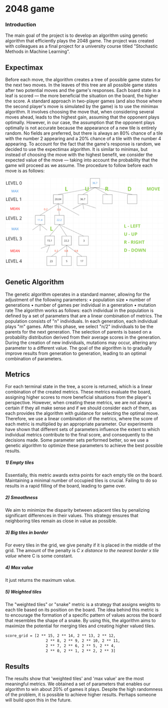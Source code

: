# 2048 game

### Introduction
The main goal of the project is to develop an algorithm using genetic algorithm that efficiently plays the 2048 game. The project was created with colleagues as a final project for a university course titled "Stochastic Methods in Machine Learning".


## Expectimax
Before each move, the algorithm creates a tree of possible game states for the next two moves. In the leaves of this tree are all possible game states after two potential moves and the game's responses. Each board state in a leaf is scored — the more beneficial the situation on the board, the higher the score.
A standard approach in two-player games (and also those where the second player's move is simulated by the game) is to use the minimax algorithm. It involves choosing the move that, when considering several moves ahead, leads to the highest gain, assuming that the opponent plays optimally. However, in our case, the assumption that the opponent plays optimally is not accurate because the appearance of a new tile is entirely random. No fields are preferred, but there is always an 80% chance of a tile with the number 2 appearing and a 20% chance of a tile with the number 4 appearing.
To account for the fact that the game's response is random, we decided to use the expectimax algorithm. It is similar to minimax, but instead of choosing the move with the highest benefit, we consider the expected value of the move — taking into account the probability that the game will proceed as we assume. The procedure to follow before each move is as follows:

<div style="text-align:center">
  <img src="README_files/2048_scheme.png" style="display:block; margin: 0 auto;">
</div>

## Genetic Algorithm
The genetic algorithm operates in a standard manner, allowing for the adjustment of the following parameters:
•	population size
•	number of generations
•	number of games per individual in a generation
•	mutation rate
The algorithm works as follows: each individual in the population is defined by a set of parameters that are a linear combination of metrics. The population consists of "n" individuals. In each generation, each individual plays "m" games. After this phase, we select "n/2" individuals to be the parents for the next generation. The selection of parents is based on a probability distribution derived from their average scores in the generation. During the creation of new individuals, mutations may occur, altering any parameter to a different value. The goal of the algorithm is to gradually improve results from generation to generation, leading to an optimal combination of parameters.


## Metrics

For each terminal state in the tree, a score is returned, which is a linear combination of the created metrics. These metrics evaluate the board, assigning higher scores to more beneficial situations from the player's perspective. However, when creating these metrics, we are not always certain if they all make sense and if we should consider each of them, as each provides the algorithm with guidance for selecting the optimal move. Therefore, we use a linear combination of the metrics, where the score of each metric is multiplied by an appropriate parameter. 
Our experiments have shown that different sets of parameters influence the extent to which individual metrics contribute to the final score, and consequently to the decisions made. Some parameter sets performed better, so we use a genetic algorithm to optimize these parameters to achieve the best possible results.


##### 1) Empty tiles
Essentially, this metric awards extra points for each empty tile on the board. Maintaining a minimal number of occupied tiles is crucial. Failing to do so results in a rapid filling of the board, leading to game over.
##### 2) Smoothness
We aim to minimize the disparity between adjacent tiles by penalizing significant differences in their values. This strategy ensures that neighboring tiles remain as close in value as possible.
##### 3) Big tiles in border
For every tiles in the grid, we give penalty if it is placed in the middle of the grid. The amount of the penalty is _C x distance to the nearest border x tile value_ where C is some constant.
##### 4) Max value
It just returns the maximum value.
##### 5) Weighted tiles
The "weighted tiles" or "snake" metric is a strategy that assigns weights to each tile based on its position on the board. The idea behind this metric is to encourage the formation of a specific pattern of values across the board that resembles the shape of a snake. By using this, the algorithm aims to maximize the potential for merging tiles and creating higher valued tiles.
```
score_grid = [2 ** 15, 2 ** 14, 2 ** 13, 2 ** 12,
                  2 ** 8, 2 ** 9, 2 ** 10, 2 ** 11,
                  2 ** 7, 2 ** 6, 2 ** 5, 2 ** 4,
                  2 ** 0, 2 ** 1, 2 ** 2, 2 ** 3]
```

## Results
The results show that 'weighted tiles' and 'max value' are the most meaningful metrics. We obtained a set of parameters that enables our algorithm to win about 20% of games it plays. Despite the high randomness of the problem, it is possible to achieve higher results. Perhaps someone will build upon this in the future.
